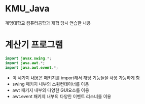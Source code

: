# KMU_Java
계명대학교 컴퓨터공학과 재학 당시 연습한 내용


# 계산기 프로그램
```java
import javax.swing.*;
import java.awt.*;
import java.awt.event.*;
```
- 이 세가지 내용은 패키지를 import해서 해당 기능들을 사용 가능하게 함
- swing 패키지 내부의 스윙컨테이너를 이용
- awt 패키지 내부의 다양한 GUI요소를 이용
- awt.event 패키지 내부의 다양한 이벤트 리스너를 이용
  
